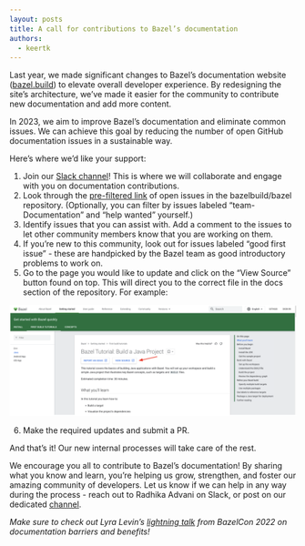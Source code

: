 ```yaml
---
layout: posts
title: A call for contributions to Bazel’s documentation
authors:
  - keertk
---
```


Last year, we made significant changes to Bazel’s documentation website ([bazel.build](https://bazel.build/)) to elevate overall developer experience. By redesigning the site’s architecture, we’ve made it easier for the community to contribute new documentation and add more content. 

In 2023, we aim to improve Bazel’s documentation and eliminate common issues. We can achieve this goal by reducing the number of open GitHub documentation issues in a sustainable way. 

Here’s where we’d like your support:

1. Join our [Slack channel](https://app.slack.com/client/TA4K1KQ87/C04JVKPP4EB)! This is where we will collaborate and engage with you on documentation contributions.
2. Look through the [pre-filtered link](https://github.com/bazelbuild/bazel/issues?q=is%3Aissue+is%3Aopen+label%3Ateam-Documentation+label%3A%22help+wanted%22+) of open issues in the bazelbuild/bazel repository. (Optionally, you can filter by issues labeled “team-Documentation” and “help wanted” yourself.)
3. Identify issues that you can assist with. Add a comment to the issues to let other community members know that you are working on them.
4. If you’re new to this community, look out for issues labeled “good first issue” - these are handpicked by the Bazel team as good introductory problems to work on.
5. Go to the page you would like to update and click on the “View Source” button found on top. This will direct you to the correct file in the docs section of the repository. For example:

![Image](/assets/blog-docs-view-source.png)

6. Make the required updates and submit a PR.


And that’s it! Our new internal processes will take care of the rest.

We encourage you all to contribute to Bazel’s documentation! By sharing what you know and learn, you’re helping us grow, strengthen, and foster our amazing community of developers. Let us know if we can help in any way during the process - reach out to Radhika Advani on Slack, or post on our dedicated [channel](https://app.slack.com/client/TA4K1KQ87/C04JVKPP4EB).

_Make sure to check out Lyra Levin’s [lightning talk](https://opensourcelive.withgoogle.com/events/bazelcon2022/watch?talk=day1-talk20) from BazelCon 2022 on documentation barriers and benefits!_
